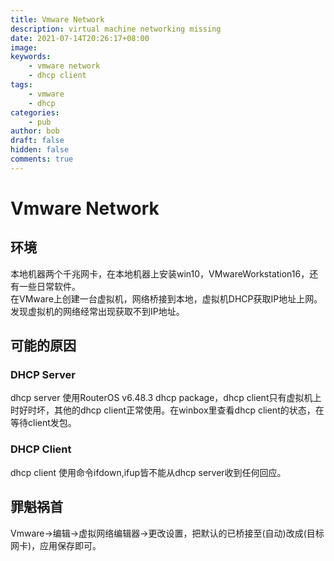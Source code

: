 ```yaml
---
title: Vmware Network
description: virtual machine networking missing
date: 2021-07-14T20:26:17+08:00
image: 
keywords: 
    - vmware network
    - dhcp client
tags: 
    - vmware
    - dhcp
categories: 
    - pub
author: bob
draft: false
hidden: false
comments: true
---
```


<!--more-->
# Vmware Network

## 环境

本地机器两个千兆网卡，在本地机器上安装win10，VMwareWorkstation16，还有一些日常软件。  
在VMware上创建一台虚拟机，网络桥接到本地，虚拟机DHCP获取IP地址上网。发现虚拟机的网络经常出现获取不到IP地址。

## 可能的原因

### DHCP Server

dhcp server 使用RouterOS v6.48.3 dhcp package，dhcp client只有虚拟机上时好时坏，其他的dhcp client正常使用。在winbox里查看dhcp client的状态，在等待client发包。

### DHCP Client

dhcp client 使用命令ifdown,ifup皆不能从dhcp server收到任何回应。

## 罪魁祸首

Vmware->编辑->虚拟网络编辑器->更改设置，把默认的已桥接至(自动)改成(目标网卡)，应用保存即可。